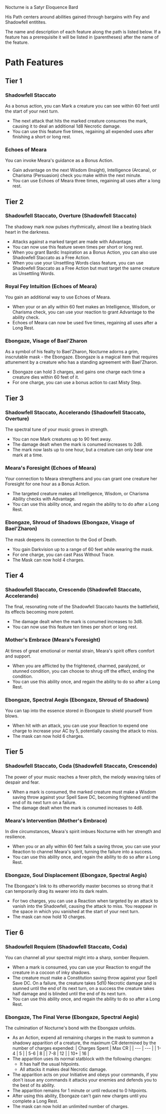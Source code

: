 ﻿Nocturne is a Satyr Eloquence Bard

His Path centers around abilities gained through bargains with Fey and Shadowfell entitites.

The name and description of each feature along the path is listed below. If a feature has a prerequisite it will be listed in (parentheses) after the name of the feature.

# Path Features
## Tier 1
### Shadowfell Staccato
As a bonus action, you can Mark a creature you can see within 60 feet until the start of your next turn.
* The next attack that hits the marked creature consumes the mark, causing it to deal an additional 1d8 Necrotic damage.
* You can use this feature five times, regaining all expended uses after finishing a short or long rest.
### Echoes of Meara
You can invoke Meara's guidance as a Bonus Action.
* Gain advantage on the next Wisdom (Insight), Intelligence (Arcana), or Charisma (Persuasion) check you make within the next minute.
* You can use Echoes of Meara three times, regaining all uses after a long rest.

## Tier 2 
### Shadowfell Staccato, Overture (Shadowfell Staccato)
The shadowy mark now pulses rhythmically, almost like a beating black heart in the darkness.
* Attacks against a marked target are made with Advantage.
* You can now use this feature seven times per short or long rest.
* When you grant Bardic Inspiration as a Bonus Action, you can also use Shadowfell Staccato as a Free Action.
* When you use your Unsettling Words class feature, you can use Shadowfell Staccato as a Free Action but must target the same creature as Unsettling Words.
### Royal Fey Intuition (Echoes of Meara)
You gain an additional way to use Echoes of Meara.
* When your or an ally within 60 feet makes an Intelligence, Wisdom, or Charisma check, you can use your reaction to grant Advantage to the ability check.
* Echoes of Meara can now be used five times, regaining all uses after a Long Rest.
### Ebongaze, Visage of Bael'Zharon
As a symbol of his fealty to Bael'Zharon, Nocturne adorns a grim, inscrutable mask - the Ebongaze. Ebongaze is a magical item that requires attunement by a creature who has a standing agreement with Bael'Zharon. 
* Ebongaze can hold 3 charges, and gains one charge each time a creature dies within 60 feet of it.
* For one charge, you can use a bonus action to cast Misty Step.

## Tier 3 
### Shadowfell Staccato, Accelerando (Shadowfell Staccato, Overture)
The spectral tune of your music grows in strength.
* You can now Mark creatures up to 90 feet away.
* The damage dealt when the mark is conumed increases to 2d8.
* The mark now lasts up to one hour, but a creature can only bear one mark at a time.
### Meara's Foresight (Echoes of Meara)
Your connection to Meara strengthens and you can grant one creature her Foresight for one hour as a Bonus Action.
* The targeted creature makes all Intelligence, Wisdom, or Charisma Ability checks with Advantage.
* You can use this ability once, and regain the ability to to do after a Long Rest.
### Ebongaze, Shroud of Shadows (Ebongaze, Visage of Bael'Zharon)
The mask deepens its connection to the God of Death.
* You gain Darkvision up to a range of 60 feet while wearing the mask.
* For one charge, you can cast Pass Without Trace.
* The Mask can now hold 4 charges.

## Tier 4
### Shadowfell Staccato, Crescendo (Shadowfell Staccato, Accelerando)
The final, resonating note of the Shadowfell Staccato haunts the battlefield, its effects becoming more potent.
* The damage dealt when the mark is conumed increases to 3d8.
* You can now use this feature ten times per short or long rest.
### Mother's Embrace (Meara's Foresight)
At times of great emotional or mental strain, Meara's spirit offers comfort and support.
* When you are afflicted by the frightened, charmed, paralyzed, or stunned condition, you can choose to shrug off the effect, ending the condition.
* You can use this ability once, and regain the ability to do so after a Long Rest.
### Ebongaze, Spectral Aegis (Ebongaze, Shroud of Shadows)
You can tap into the essence stored in Ebongaze to shield yourself from blows.
* When hit with an attack, you can use your Reaction to expend one charge to increase your AC by 5, potentially causing the attack to miss.
* The mask can now hold 6 charges.

## Tier 5
### Shadowfell Staccato, Coda (Shadowfell Staccato, Crescendo)
The power of your music reaches a fever pitch, the melody weaving tales of despair and fear.
* When a mark is consumed, the marked creature must make a Wisdom saving throw against your Spell Save DC, becoming frightened until the end of its next turn on a failure.
* The damage dealt when the mark is conumed increases to 4d8.
### Meara's Intervention (Mother's Embrace)
In dire circumstances, Meara's spirit imbues Nocturne with her strength and resilience.
* When you or an ally within 60 feet fails a saving throw, you can use your Reaction to channel Meara's spirit, turning the failure into a success.
* You can use this ability once, and regain the ability to do so after a Long Rest.
### Ebongaze, Soul Displacement (Ebongaze, Spectral Aegis)
The Ebongaze's link to its otherworldly master becomes so strong that it can temporarily drag its wearer into its dark realm.
* For two charges, you can use a Reaction when targeted by an attack to vanish into the Shadowfell, causing the attack to miss. You reappear in the space in which you vanished at the start of your next turn.
* The mask can now hold 10 charges.

## Tier 6
### Shadowfell Requiem (Shadowfell Staccato, Coda)
You can channel all your spectral might into a sharp, somber Requiem.
* When a mark is consumed, you can use your Reaction to engulf the creature in a cocoon of inky shadows.
* The creature must make a Constitution saving throw against your Spell Save DC. On a failure, the creature takes 5d10 Necrotic damage and is stunned until the end of its next turn, on a success the creature takes half damage and is blinded until the end of its next turn.
* You can use this ability once, and regain the ability to do so after a Long Rest.
### Ebongaze, The Final Verse (Ebongaze, Spectral Aegis)
The culmination of Nocturne's bond with the Ebongaze unfolds.
* As an Action, expend all remaining charges in the mask to summon a shadowy apparition of a creature, the maximum CR determined by the number of charges expended:
| Charges Spent | Max CR |
| --- | --- |
| 1-4 | 5 |
| 5-6 | 8 |
| 7-8 | 12 |
| 10+ | 16 |
* The apparition uses its normal statblock with the following changes:
	* It has half the usual hitpoints.
	* All attacks it makes deal Necrotic damage.
* The apparition acts on your Initiative and obeys your commands, if you don't issue any commands it attacks your enemies and defends you to the best of its ability.
* The apparition remains for 1 minute or until reduced to 0 hitpoints.
* After using this ability, Ebongaze can't gain new charges until you complete a Long Rest.
* The mask can now hold an unlimited number of charges.
